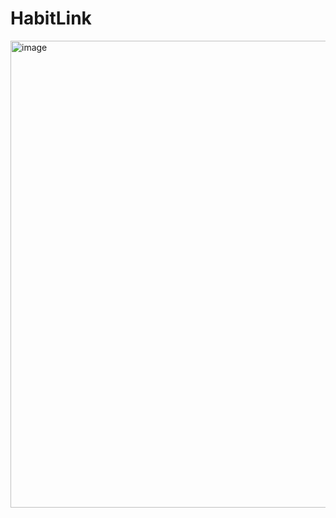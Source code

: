 ﻿# HabitLink

 <img width="1263" height="747" alt="image" src="https://github.com/user-attachments/assets/b3d323f3-efad-4e4c-91df-615f14326f8d" />
